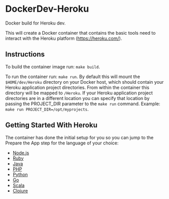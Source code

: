 # DockerDev-Heroku
Docker build for Heroku dev.

This will create a Docker container that contains the basic tools need to interact with the Heroku platform (https://heroku.com/).

## Instructions

To build the container image run: `make build`.

To run the container run: `make run`. By default this will mount the `$HOME/dev/Heroku` directory on your Docker host, which should contain your Heroku application project directories. From within the container this directory will be mapped to `/Heroku`. If your Heroku application project directories are in a different location you can specify that location by passing the PROJECT_DIR parameter to the `make run` command. Example: `make run PROJECT_DIR=/opt/myprojects`. 

## Getting Started With Heroku

The container has done the initial setup for you so you can jump to the Prepare the App step for the language of your choice:

- [Node.js](https://devcenter.heroku.com/articles/getting-started-with-nodejs#prepare-the-app)
- [Ruby](https://devcenter.heroku.com/articles/getting-started-with-ruby#prepare-the-app)
- [Java](https://devcenter.heroku.com/articles/getting-started-with-java#prepare-the-app)
- [PHP](https://devcenter.heroku.com/articles/getting-started-with-php#prepare-the-app)
- [Python](https://devcenter.heroku.com/articles/getting-started-with-python#prepare-the-app)
- [Go](https://devcenter.heroku.com/articles/getting-started-with-go#prepare-the-app)
- [Scala](https://devcenter.heroku.com/articles/getting-started-with-scala#prepare-the-app)
- [Clojure](https://devcenter.heroku.com/articles/getting-started-with-clojure#prepare-the-app)
